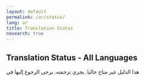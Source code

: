```yaml
---
layout: default
permalink: /ar/status/
lang: ar
title: Translation Status
nosearch: true
---
```


## Translation Status - All Languages

هذا الدليل غير متاح حاليا. يجري ترجمته. يرجى الرجوع إليها في 

